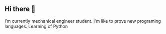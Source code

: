 ## Hi there 👋
I’m currently mechanical engineer student.
I'm like to prove new programing languages.
Learning of Python
<!--
**jdUnstoppable/jdUnstoppable** is a ✨ _special_ ✨ repository because its `README.md` (this file) appears on your GitHub profile.

Here are some ideas to get you started:


